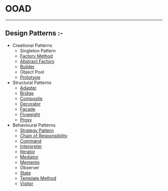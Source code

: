 # OOAD
***
## Design Patterns :-
-	Creational Patterns
	-	Singleton Pattern
	-	[Factory Method](FactoryMethodDesignPattern.md)
	-	[Abstract Factory](AbstractFactoryDesignPattern.md)
	-	[Builder](BuilderDesignPattern.md)
	-	Object Pool
	-	[Prototype](PrototypeDesignPattern.md)
-	Structural Patterns
	-	[Adapter](AdapterDesignPattern.md)
	-	[Bridge](BridgeDesignPattern.md)
	-	[Composite](CompositeDesignPattern.md)
	-	[Decorator](DecoratorDesignPattern.md)
	-	[Facade](FacadeDesignPattern.md)
	-	[Flyweight](FlyweightDesignPattern.md)
	-	[Proxy](ProxyDesignPattern.md)
-	Behavioural Patterns
	-	[Strategy Pattern](StrategyDesignPattern.md)
	-	[Chain of Responsibility](ChainOfResponsibilityDesignPattern.md)
	-	[Command](CommandDesignPattern.md)
	-	[Interpreter](InterpreterDesignPattern.md)
	-	[Iterator](IteratorDesignPattern.md)
	-	[Mediator](MediatorDesignPattern.md)
	-	[Memento](MementoDesignPattern.md)
	-	Observer
	-	[State](StateDesignPattern.md)
	-	[Template Method](TemplateDesignPattern.md)
	-	[Visitor](VisitorDesignPattern.md)